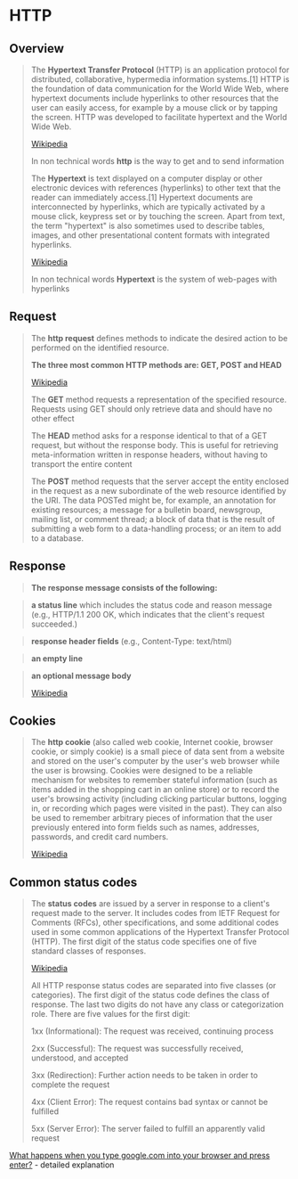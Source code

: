 # HTTP

## Overview

> The **Hypertext Transfer Protocol** (HTTP) is an application protocol for distributed, collaborative, hypermedia information systems.[1] HTTP is the foundation of data communication for the World Wide Web, where hypertext documents include hyperlinks to other resources that the user can easily access, for example by a mouse click or by tapping the screen. HTTP was developed to facilitate hypertext and the World Wide Web.
>
> [Wikipedia](https://en.wikipedia.org/wiki/Hypertext_Transfer_Protocol)
>
> In non technical words **http** is the way to get and to send information
>
> The **Hypertext** is text displayed on a computer display or other electronic devices with references (hyperlinks) to other text that the reader can immediately access.[1] Hypertext documents are interconnected by hyperlinks, which are typically activated by a mouse click, keypress set or by touching the screen. Apart from text, the term "hypertext" is also sometimes used to describe tables, images, and other presentational content formats with integrated hyperlinks.
>
> [Wikipedia](https://en.wikipedia.org/wiki/Hypertext)
>
> In non technical words **Hypertext** is the system of web-pages with hyperlinks
>
## Request
> The **http request** defines methods to indicate the desired action to be performed on the identified resource.
>
> **The three most common HTTP methods are: GET, POST and HEAD**
>
> [Wikipedia](https://en.wikipedia.org/wiki/Hypertext_Transfer_Protocol#Request_methods)
>
> The **GET** method requests a representation of the specified resource. Requests using GET should only retrieve data and should have no other effect
>
> The **HEAD** method asks for a response identical to that of a GET request, but without the response body. This is useful for retrieving meta-information written in response headers, without having to transport the entire content
>
> The **POST** method requests that the server accept the entity enclosed in the request as a new subordinate of the web resource identified by the URI. The data POSTed might be, for example, an annotation for existing resources; a message for a bulletin board, newsgroup, mailing list, or comment thread; a block of data that is the result of submitting a web form to a data-handling process; or an item to add to a database.
>
## Response

> **The response message consists of the following:**

> **a status line** which includes the status code and reason message (e.g., HTTP/1.1 200 OK, which indicates that the client's request succeeded.)

> **response header fields** (e.g., Content-Type: text/html)

> **an empty line**

> **an optional message body**
>
> [Wikipedia](https://en.wikipedia.org/wiki/Hypertext_Transfer_Protocol#Response_message)
>
## Cookies
>
> The **http cookie** (also called web cookie, Internet cookie, browser cookie, or simply cookie) is a small piece of data sent from a website and stored on the user's computer by the user's web browser while the user is browsing. Cookies were designed to be a reliable mechanism for websites to remember stateful information (such as items added in the shopping cart in an online store) or to record the user's browsing activity (including clicking particular buttons, logging in, or recording which pages were visited in the past). They can also be used to remember arbitrary pieces of information that the user previously entered into form fields such as names, addresses, passwords, and credit card numbers.
>
> [Wikipedia](https://en.wikipedia.org/wiki/HTTP_cookie)
>
## Common status codes
> The **status codes** are issued by a server in response to a client's request made to the server. It includes codes from IETF Request for Comments (RFCs), other specifications, and some additional codes used in some common applications of the Hypertext Transfer Protocol (HTTP). The first digit of the status code specifies one of five standard classes of responses.
>
> [Wikipedia](https://en.wikipedia.org/wiki/List_of_HTTP_status_codes)
>
> All HTTP response status codes are separated into five classes (or categories). The first digit of the status code defines the class of response. The last two digits do not have any class or categorization role. There are five values for the first digit:
>
> 1xx (Informational): The request was received, continuing process
>
> 2xx (Successful): The request was successfully received, understood, and accepted
>
> 3xx (Redirection): Further action needs to be taken in order to complete the request
>
> 4xx (Client Error): The request contains bad syntax or cannot be fulfilled
>
> 5xx (Server Error): The server failed to fulfill an apparently valid request

[What happens when you type google.com into your browser and press enter?](https://github.com/alex/what-happens-when) - detailed explanation
